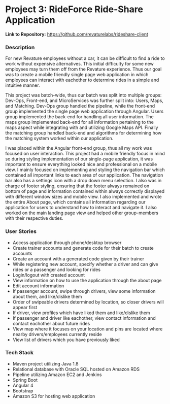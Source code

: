 # Project 3: RideForce Ride-Share Application #

**Link to Repository:** https://github.com/revaturelabs/rideshare-client

### Description ###

For new Revature employees without a car, it can be difficult to find a ride to work without expensive alternatives.
This initial difficulty for some new employees may turn them off from the Revature experience.
Thus our goal was to create a mobile friendly single page web application in which employees can interact with eachother to determine rides in a simple and intuitive manner.

This project was batch-wide, thus our batch was split into multiple groups: Dev-Ops, Front-end, and MicroServices was further split into: Users, Maps, and Matching. Dev-Ops group handled the pipeline, while the front-end group implemented the single page web application through Angular. Users group implemented the back-end for handling all user information. The maps group implemented back-end for all information pertaining to the maps aspect while integrating with and utilizing Google Maps API. Finally the matching group handled back-end and algorithms for determining how the matching system worked within our application.

I was placed within the Angular front-end group, thus all my work was focused on user interaction. This project had a mobile friendly focus in mind so during styling implementation of our single-page application, it was important to ensure everything looked nice and professional on a mobile view. I mainly focused on implementing and styling the navigation bar which contained all important links to each area of our application. The navigation bar also has a settings icon with a drop down menu selection. I also was in charge of footer styling, ensuring that the footer always remained on bottom of page and information contained within always correctly displayed with different window sizes and mobile view. I also implemented and wrote the entire About page, which contains all information regarding our application for users to understand how to interact and navigate it. I also worked on the main landing page view and helped other group-members with their respective duties.
	
### User Stories ###

* Access application through phone/desktop browser
* Create trainer accounts and generate code for their batch to create accounts
* Create an account with a generated code given by their trainer
* While registering new account, specify whether a driver and can give rides or a passenger and looking for rides
* Login/logout with created account 
* View information on how to use the application through the about page
* Edit account information
* If passenger account, swipe through drivers, view some information about them, and like/dislike them
* Order of swipeable drivers determined by location, so closer drivers will appear first
* If driver, view profiles which have liked them and like/dislike them
* If passenger and driver like eachother, view contact information and contact eachother about future rides
* View map where it focuses on your location and pins are located where nearby drivers/employees currently reside
* View list of drivers which you have previously liked 

### Tech Stack ###

* Maven project utilizing Java 1.8
* Relational database with Oracle SQL hosted on Amazon RDS
* Pipeline utilizing Amazon EC2 and Jenkins
* Spring Boot
* Angular 4
* Bootstrap
* Amazon S3 for hosting web application


